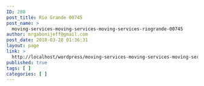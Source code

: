 ```yaml
---
ID: 280
post_title: Rio Grande 00745
post_name: >
  moving-services-moving-services-moving-services-riogrande-00745
author: mrgabonijeff@gmail.com
post_date: 2018-03-28 01:36:31
layout: page
link: >
  http://localhost/wordpress/moving-services-moving-services-moving-services-riogrande-00745/
published: true
tags: [ ]
categories: [ ]
---
```

